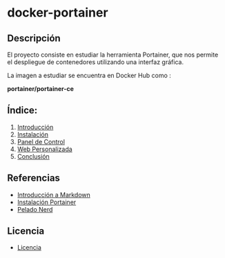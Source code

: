 # docker-portainer
## Descripción
El proyecto consiste en estudiar la herramienta Portainer, que nos permite el despliegue de contenedores utilizando una interfaz gráfica.

La imagen a estudiar se encuentra en Docker Hub como :

**portainer/portainer-ce**

## Índice:
1. [ Introducción ](https://github.com/anasalasro/docker-portainer/blob/main/introduccion.md)  
2. [ Instalación ](https://github.com/anasalasro/docker-portainer/blob/main/instalacion.md)  
3. [ Panel de Control ](https://github.com/anasalasro/docker-portainer/blob/main/paneldecontrol.md)  
4. [ Web Personalizada ](https://github.com/anasalasro/docker-portainer/blob/main/webpersonalizada.md)
5. [ Conclusión ](https://github.com/anasalasro/docker-portainer/blob/main/conclusion.md)

## Referencias
- [Introducción a Markdown](https://www.ionos.es/digitalguide/paginas-web/desarrollo-web/tutorial-de-markdown/#:~:text=Al%20igual%20que%20los%20hiperv%C3%ADnculos,a%20la%20imagen%20entre%20par%C3%A9ntesis.)  
- [Instalación Portainer](https://www.portainer.io/installation/)
- [Pelado Nerd](https://www.youtube.com/watch?v=TSot5AnS-mk)
## Licencia
- [Licencia](https://github.com/anasalasro/docker-portainer/blob/main/imagenes/by-sa.png)  

